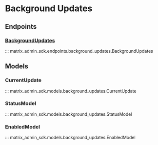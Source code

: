 # Background Updates

## Endpoints
### [BackgroundUpdates](https://matrix-org.github.io/synapse/latest/usage/administration/admin_api/background_updates.html)
::: matrix_admin_sdk.endpoints.background_updates.BackgroundUpdates

## Models
### CurrentUpdate
::: matrix_admin_sdk.models.background_updates.CurrentUpdate
### StatusModel
::: matrix_admin_sdk.models.background_updates.StatusModel
### EnabledModel
::: matrix_admin_sdk.models.background_updates.EnabledModel
